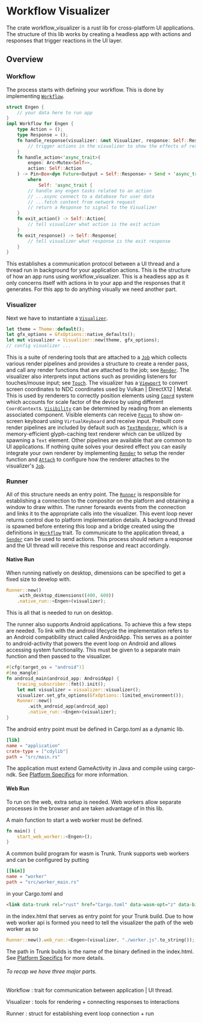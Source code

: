 # Workflow Visualizer

The crate workflow_visualizer is a rust lib for cross-platform UI applications.
The structure of this lib works by creating a headless app with actions and responses
that trigger reactions in the UI layer. 

## Overview

### Workflow

The process starts with defining your workflow. This is done by implementing [`Workflow`](./workflow.md).

```rust 
struct Engen {
    // your data here to run app
}
impl Workflow for Engen {
    type Action = ();
    type Response = ();
    fn handle_response(visualizer: &mut Visualizer, response: Self::Response) {
        // trigger actions in the visualizer to show the effects of responses
    }
    fn handle_action<'async_trait>(
        engen: Arc<Mutex<Self>>,
        action: Self::Action
    ) -> Pin<Box<dyn Future<Output = Self::Response> + Send + 'async_trait>>
        where
            Self: 'async_trait {
        // handle any engen tasks related to an action
        // ...async connect to a database for user data
        // ...fetch content from network request
        // return a Response to signal to the Visualizer
    }
    fn exit_action() -> Self::Action{
        // tell visualizer what action is the exit action 
    }
    fn exit_response() -> Self::Response{
        // tell visualizer what response is the exit response
    }
}
```
This establishes a communication protocol between a UI thread and a thread run in background for
your application actions. This is the structure of how an app runs using workflow_visualizer. 
This is a headless app as it only concerns itself with actions in to your app and the
responses that it generates. For this app to do anything visually we need another part.

### Visualizer 

Next we have to instantiate a [`Visualizer`](./visualizer.md).

```rust
let theme = Theme::default();
let gfx_options = GfxOptions::native_defaults();
let mut visualizer = Visualizer::new(theme, gfx_options);
// config visualizer ...
```

This is a suite of rendering tools that are attached to a [`Job`](./job.md) which 
collects various render pipelines and provides a structure to create a render pass, and call
any render functions that are attached to the job; see [`Render`](./render.md). The visualizer also interprets input actions
such as providing listeners for touches/mouse input; see [`Touch`](./touch.md). The visualizer has
a [`Viewport`](./viewport.md) to convert screen coordinates to NDC coordinates used by Vulkan | DirectX12 | Metal.
This is used by renderers to correctly position elements using [`Coord`](./coord.md) system which accounts for
scale factor of the device by using different `CoordContext`s. [`Visibility`](./visibility.md) can be determined by 
reading from an elements associated component. Visible elements can receive [`Focus`](./focus.md) to show
on-screen keyboard using `VirtualKeyboard` and receive input. Prebuilt core render pipelines are included
by default such as [`TextRenderer`](./text_renderer.md), which is a memory-efficient glyph-caching text renderer which can be 
utilized by spawning a `Text` element. Other pipelines are available that are common to UI applications. 
If nothing quite solves your desired effect you can easily integrate your own renderer by implementing 
[`Render`](./render.md) to setup the render function and [`Attach`](./attach.md) to configure how the renderer attaches to the 
visualizer's [`Job`](./job.md).

### Runner

All of this structure needs an entry point. The [`Runner`](./runner.md) is responsible for establishing
a connection to the compositor on the platform and obtaining a window to draw within. The runner forwards events from 
the connection and links it to the appropriate calls into the visualizer. This event loop never returns control due to platform 
implementation details. A background thread is spawned before entering this loop and a bridge created using the definitions 
in [`Workflow`](./workflow.md) trait. To communicate to the application thread, a [`Sender`](./sender.md) can be used to 
send actions. This process should return a response and the UI thread will receive this response and react 
accordingly.

#### Native Run

When running natively on desktop, dimensions can be specified to get a fixed size to develop with.

```rust
Runner::new()
    .with_desktop_dimensions((400, 600))
    .native_run::<Engen>(visualizer);
```

This is all that is needed to run on desktop.

The runner also supports Android applications. To achieve this a few steps are needed.
To link with the android lifecycle the implementation refers to an Android
compatibility struct called AndroidApp. This serves as a pointer to android-activity that powers the event loop on Android and allows
accessing system functionality.
This must be given to a separate main function and then passed to the visualizer.
```rust
#[cfg(target_os = "android")]
#[no_mangle]
fn android_main(android_app: AndroidApp) {
    tracing_subscriber::fmt().init();
    let mut visualizer = visualizer::visualizer();
    visualizer.set_gfx_options(GfxOptions::limited_environment());
    Runner::new()
        .with_android_app(android_app)
        .native_run::<Engen>(visualizer);
}
```
The android entry point must be defined in Cargo.toml as a dynamic lib.
```toml
[lib]
name = "application"
crate-type = ["cdylib"]
path = "src/main.rs"
```
The application must extend GameActivity in Java and compile using cargo-ndk. See [Platform Specifics](./platform_specifics.md) for more information.

#### Web Run 

To run on the web, extra setup is needed. Web workers allow separate processes in the browser and are taken advantage of 
in this lib. 

A main function to start a web worker must be defined.
```rust
fn main() {
    start_web_worker::<Engen>();
}
```
A common build program for wasm is Trunk. Trunk supports web workers and can be configured by putting
```toml
[[bin]]
name = "worker"
path = "src/worker_main.rs"
```
in your Cargo.toml and
```html
<link data-trunk rel="rust" href="Cargo.toml" data-wasm-opt="z" data-bin="worker" data-type="worker" />
```
in the index.html that serves as entry point for your Trunk build. Due to how web worker api is formed you need to
tell the visualizer the path of the web worker as so
```rust
Runner::new().web_run::<Engen>(visualizer, "./worker.js".to_string());
```
The path in Trunk builds is the name of the binary defined in the index.html. See [Platform Specifics](./platform_specifics.md) for more details.

###### To recap we have three major parts.

Workflow
: trait for communication between application | UI thread.

Visualizer
: tools for rendering + connecting responses to interactions

Runner
: struct for establishing event loop connection + run
